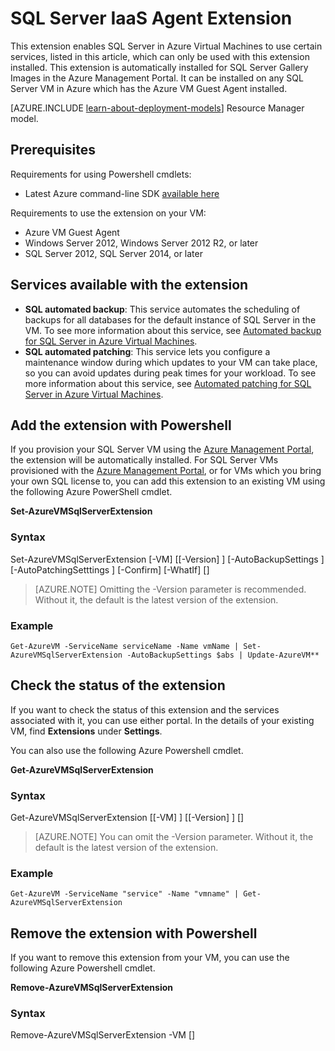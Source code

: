 <properties
	pageTitle="SQL Server IaaS Agent Extension | Windows Azure"
	description="This topic uses resources created with the classic deployment model, and describes the SQL Server agent extension, which enables a VM running SQL Server on Azure to use automation features."
	services="virtual-machines"
	documentationCenter=""
	authors="jeffgoll"
	manager="jeffreyg"
   editor="monicar"    
   tags="azure-service-management"/>

<tags
	ms.service="virtual-machines"
	ms.date="10/02/2015"
	wacn.date=""/>

# SQL Server IaaS Agent Extension

This extension enables SQL Server in Azure Virtual Machines to use certain services, listed in this article, which can only be used with this extension installed. This extension is automatically installed for SQL Server Gallery Images in the Azure Management Portal. It can be installed on any SQL Server VM in Azure which has the Azure VM Guest Agent installed.

[AZURE.INCLUDE [learn-about-deployment-models](../includes/learn-about-deployment-models-classic-include.md)] Resource Manager model.


## Prerequisites
Requirements for using Powershell cmdlets:

- Latest Azure command-line SDK [available here](/downloads/)

Requirements to use the extension on your VM:

- Azure VM Guest Agent
- Windows Server 2012, Windows Server 2012 R2, or later
- SQL Server 2012, SQL Server 2014, or later

## Services available with the extension

- **SQL automated backup**: This service automates the scheduling of backups for all databases for the default instance of SQL Server in the VM. To see more information about this service, see [Automated backup for SQL Server in Azure Virtual Machines](/documentation/articles/virtual-machines-sql-server-automated-backup).
- **SQL automated patching**: This service lets you configure a maintenance window during which updates to your VM can take place, so  you can avoid updates during peak times for your workload. To see more information about this service, see [Automated patching for SQL Server in Azure Virtual Machines](/documentation/articles/virtual-machines-sql-server-automated-patching).

## Add the extension with Powershell
If you provision your SQL Server VM using the [Azure Management Portal](https://manage.windowsazure.cn/), the extension will be automatically installed. For SQL Server VMs provisioned with the [Azure Management Portal](https://manage.windowsazure.cn), or for VMs which you bring your own SQL license to, you can add this extension to an existing VM using the following Azure PowerShell cmdlet.

**Set-AzureVMSqlServerExtension**

### Syntax

Set-AzureVMSqlServerExtension [-VM] <IPersistentVM> [[-Version] <string>] [-AutoBackupSettings <AutoBackupSettings>] [-AutoPatchingSetttings <AutoPatchingSetttings>] [-Confirm] [-WhatIf] [<CommonParameters>]

> [AZURE.NOTE] Omitting the -Version parameter is recommended. Without it, the default is the latest version of the extension.

### Example
	Get-AzureVM -ServiceName serviceName -Name vmName | Set-AzureVMSqlServerExtension -AutoBackupSettings $abs | Update-AzureVM**

## Check the status of the extension
If you want to check the status of this extension and the services associated with it, you can use either portal. In the details of your existing VM, find **Extensions** under **Settings**.

You can also use the following Azure Powershell cmdlet.

**Get-AzureVMSqlServerExtension**

### Syntax

Get-AzureVMSqlServerExtension [[-VM] <IPersistentVM>] [[-Version] <string>] [<CommonParameters>]

> [AZURE.NOTE] You can omit the -Version parameter. Without it, the default is the latest version of the extension.

### Example
	Get-AzureVM -ServiceName "service" -Name "vmname" | Get-AzureVMSqlServerExtension

## Remove the extension with Powershell   
If you want to remove this extension from your VM, you can use the following Azure Powershell cmdlet.

**Remove-AzureVMSqlServerExtension**

### Syntax
Remove-AzureVMSqlServerExtension -VM <IPersistentVM> [<CommonParameters>]
